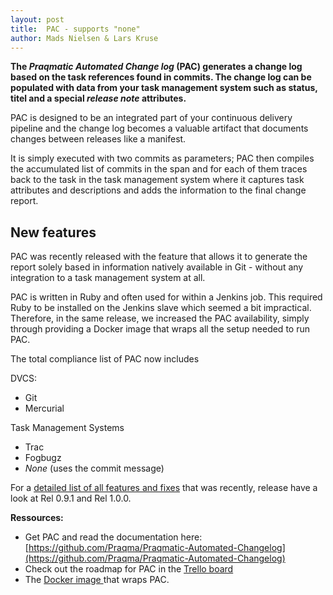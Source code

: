 ```yaml
---
layout: post
title:  PAC - supports "none"
author: Mads Nielsen & Lars Kruse
---
```


__The _Praqmatic Automated Change log_ (PAC) generates a change log based on the task references found in commits. The change log can be populated with data from your task management system such as status, titel and a special _release note_ attributes.__

PAC is designed to be an integrated part of your continuous delivery pipeline and the change log becomes a valuable artifact that documents changes between releases like a manifest.

It is simply executed with two commits as parameters; PAC then compiles the accumulated list of commits in the span and for each of them traces back to the task in the task management system where it captures task attributes and descriptions and adds the information to the final change report.

## New features

PAC was recently released with the feature that allows it to generate the report solely based in information natively available in Git - without any integration to a task management system at all.

PAC is written in Ruby and often used for within a Jenkins job. This required Ruby to be installed on the Jenkins slave which seemed a bit impractical. Therefore, in the same release, we increased the PAC availability, simply through providing a Docker image that wraps all the setup needed to run PAC.

The total compliance list of PAC now includes

DVCS:

* Git
* Mercurial

Task Management Systems

* Trac
* Fogbugz
* *None* (uses the commit message)

For a [detailed list of all features and fixes](https://github.com/Praqma/Praqmatic-Automated-Changelog/releases) that was recently, release have a look at Rel 0.9.1 and Rel 1.0.0.

**Ressources:**

* Get PAC and read the documentation here: [https://github.com/Praqma/Praqmatic-Automated-Changelog](https://github.com/Praqma/Praqmatic-Automated-Changelog)
* Check out the roadmap for PAC in the [Trello board ](https://trello.com/b/0yJy3IlO/pac-praqmatic-automated-changelog)
* The [Docker image ](https://github.com/Praqma/Praqmatic-Automated-Changelog/blob/master/README.md#using-the-praqmadocker-pac-container)that wraps PAC.
